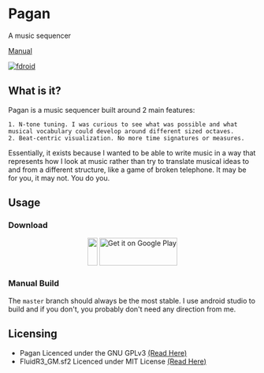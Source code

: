 # Pagan
A music sequencer

[Manual](/manual/pagan)

[![fdroid](https://img.shields.io/f-droid/v/com.qfs.pagan.svg?logo=F-Droid)](https://f-droid.org/en/packages/com.qfs.pagan/)

## What is it?
Pagan is a music sequencer built around 2 main features:

    1. N-tone tuning. I was curious to see what was possible and what musical vocabulary could develop around different sized octaves.
    2. Beat-centric visualization. No more time signatures or measures.

Essentially, it exists because I wanted to be able to write music in a way that represents how I look at music rather than try to translate musical ideas to and from a different structure, like a game of broken telephone.
It may be for you, it may not. You do you.

## Usage

### Download

<div style="text-align: center; display: block;">
    <div style="display: inline-block; height: 4em;">
        <a href="https://f-droid.org/en/packages/com.qfs.pagan/">
            <img src="https://f-droid.org/badge/get-it-on.png" style="display: inline-block; height: 100%;" />
        </a>
    </div>
    <div style="display: inline-block; height: 4em;">
        <a href='https://play.google.com/store/apps/details?id=com.qfs.pagan'>
            <img alt='Get it on Google Play' src='/content/google-play-badge.png' style="display: inline-block; height: 100%;"/>
        </a>
    </div>
</div>

### Manual Build
The `master` branch should always be the most stable. I use android studio to build and if you don't, you probably don't need any direction from me.

## Licensing
- Pagan Licenced under the GNU GPLv3 [(Read Here)](https://burnsomni.net/git/pagan?branch=master&path=LICENSE)
- FluidR3_GM.sf2 Licenced under MIT License [(Read Here)](https://burnsomni.net/content/SFLicense.txt)
